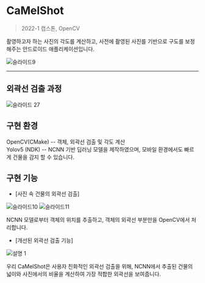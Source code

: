 # CaMelShot
> 2022-1 캡스톤, OpenCV
  
  촬영하고자 하는 사진의 각도를 계산하고, 사전에 촬영된 사진를 기반으로 구도를 보정해주는 안드로이드 애플리케이션입니다.
  
  ![슬라이드9](https://user-images.githubusercontent.com/88618717/192153624-8c46ab3f-45a7-4af8-a7c0-99b3b590bf3b.PNG)

  * * * 
  ## 외곽선 검출 과정

  ![슬라이드 27](https://user-images.githubusercontent.com/88618717/192153779-b08fc582-d3d6-4d2e-b0e5-da5941c56d7f.png)
  
  ## 구현 환경
  OpenCV(CMake) -- 객체, 외곽선 검출 및 각도 계산  
  Yolov5 (NDK) -- NCNN 기반 딥러닝 모델을 제작하였으며, 모바일 환경에서도 빠르게 건물을 감지 할 수 있습니다.

  ## 구현 기능

  * [사진 속 건물의 외곽선 검출]
  
  ![슬라이드10](https://user-images.githubusercontent.com/88618717/192153669-2b8b299a-adae-49d4-a6c7-75863188464c.PNG)
  ![슬라이드11](https://user-images.githubusercontent.com/88618717/192153689-c88c0027-68db-4e9f-9c3f-b0b4bca24abf.PNG)
  
  NCNN 모델로부터 객체의 위치를 추출하고, 객체의 외곽선 부분만을 OpenCV에서 처리합니다.
  
  * [개선된 외곽선 검출 기능]

  ![설명 1](https://user-images.githubusercontent.com/88618717/192153766-b3882d48-e3c9-483e-b46f-17ae7cde15c0.png)

  우리 CaMelShot은 사용자 친화적인 외곽선 검출을 위해, NCNN에서 추출된 건물의 넓이와 사진에서의 비율을 계산하여 가장 적합한 외곽선을 보여줍니다. 


